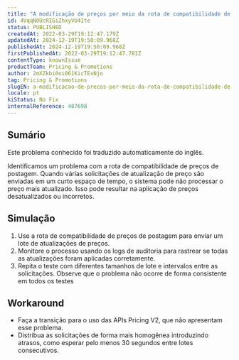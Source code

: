 ```yaml
---
title: "A modificação de preços por meio da rota de compatibilidade de preços postais está perdendo dados"
id: 4VqqNOUcRIGiZhxyVU4Ite
status: PUBLISHED
createdAt: 2022-03-29T19:12:47.179Z
updatedAt: 2024-12-19T19:50:09.968Z
publishedAt: 2024-12-19T19:50:09.968Z
firstPublishedAt: 2022-03-29T19:12:47.781Z
contentType: knownIssue
productTeam: Pricing & Promotions
author: 2mXZkbi0oi061KicTExNjo
tag: Pricing & Promotions
slugEN: a-modificacao-de-precos-por-meio-da-rota-de-compatibilidade-de-precos-postais-esta-perdendo-dados
locale: pt
kiStatus: No Fix
internalReference: 487698
---
```


## Sumário

<div class="alert alert-info">
  <p>Este problema conhecido foi traduzido automaticamente do inglês.</p>
</div>


Identificamos um problema com a rota de compatibilidade de preços de postagem. Quando várias solicitações de atualização de preço são enviadas em um curto espaço de tempo, o sistema pode não processar o preço mais atualizado. Isso pode resultar na aplicação de preços desatualizados ou incorretos.

## Simulação



1. Use a rota de compatibilidade de preços de postagem para enviar um lote de atualizações de preços.
2. Monitore o processo usando os logs de auditoria para rastrear se todas as atualizações foram aplicadas corretamente.
3. Repita o teste com diferentes tamanhos de lote e intervalos entre as solicitações. Observe que o problema não ocorre de forma consistente em todos os testes

## Workaround



- Faça a transição para o uso das APIs Pricing V2, que não apresentam esse problema.
- Distribua as solicitações de forma mais homogênea introduzindo atrasos, como esperar pelo menos 30 segundos entre lotes consecutivos.




